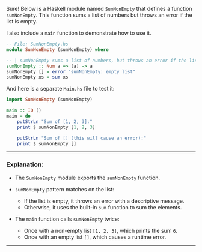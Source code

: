 Sure! Below is a Haskell module named `SumNonEmpty` that defines a function `sumNonEmpty`. This function sums a list of numbers but throws an error if the list is empty.

I also include a `main` function to demonstrate how to use it.

```haskell
-- File: SumNonEmpty.hs
module SumNonEmpty (sumNonEmpty) where

-- | sumNonEmpty sums a list of numbers, but throws an error if the list is empty.
sumNonEmpty :: Num a => [a] -> a
sumNonEmpty [] = error "sumNonEmpty: empty list"
sumNonEmpty xs = sum xs
```

And here is a separate `Main.hs` file to test it:

```haskell
import SumNonEmpty (sumNonEmpty)

main :: IO ()
main = do
    putStrLn "Sum of [1, 2, 3]:"
    print $ sumNonEmpty [1, 2, 3]

    putStrLn "Sum of [] (this will cause an error):"
    print $ sumNonEmpty []
```

---

### Explanation:

* The `SumNonEmpty` module exports the `sumNonEmpty` function.
* `sumNonEmpty` pattern matches on the list:

  * If the list is empty, it throws an error with a descriptive message.
  * Otherwise, it uses the built-in `sum` function to sum the elements.
* The `main` function calls `sumNonEmpty` twice:

  * Once with a non-empty list `[1, 2, 3]`, which prints the sum `6`.
  * Once with an empty list `[]`, which causes a runtime error.

---

